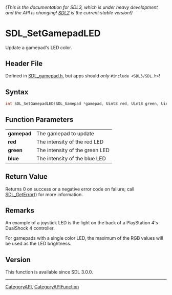###### (This is the documentation for SDL3, which is under heavy development and the API is changing! [SDL2](https://wiki.libsdl.org/SDL2/) is the current stable version!)
# SDL_SetGamepadLED

Update a gamepad's LED color.

## Header File

Defined in [SDL_gamepad.h](https://github.com/libsdl-org/SDL/blob/main/include/SDL3/SDL_gamepad.h), but apps should _only_ `#include <SDL3/SDL.h>`!

## Syntax

```c
int SDL_SetGamepadLED(SDL_Gamepad *gamepad, Uint8 red, Uint8 green, Uint8 blue);

```

## Function Parameters

|                 |                                |
| --------------- | ------------------------------ |
| **gamepad**     | The gamepad to update          |
| **red**         | The intensity of the red LED   |
| **green**       | The intensity of the green LED |
| **blue**        | The intensity of the blue LED  |

## Return Value

Returns 0 on success or a negative error code on failure; call
[SDL_GetError](SDL_GetError)() for more information.

## Remarks

An example of a joystick LED is the light on the back of a PlayStation 4's
DualShock 4 controller.

For gamepads with a single color LED, the maximum of the RGB values will be
used as the LED brightness.

## Version

This function is available since SDL 3.0.0.

----
[CategoryAPI](CategoryAPI), [CategoryAPIFunction](CategoryAPIFunction)

